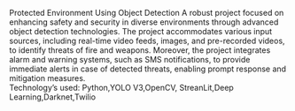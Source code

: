 Protected Environment Using Object Detection
A robust project focused on enhancing safety and security in diverse environments through advanced object detection technologies. 
The project accommodates various input sources, including real-time video feeds, images, and pre-recorded videos, to identify threats of fire and weapons.
Moreover, the project integrates alarm and warning systems, such as SMS notifications, 
to provide immediate alerts in case of detected threats, enabling prompt response and mitigation measures.   
Technology’s used: Python,YOLO V3,OpenCV, StreanLit,Deep Learning,Darknet,Twilio
